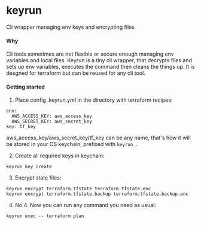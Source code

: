# keyrun
Cli wrapper managing env keys and encrypting files

#### Why

Cli tools sometimes are not flexible or secure enough managing env variables and local files. Keyrun is a tiny cli wrapper, that decrypts files and sets up env variables, executes the command then cleans the things up. It is desgned for terraform but can be reused for any cli tool.

#### Getting started
1. Place config .keyrun.yml in the directory with terraform recipes:
```
env:
  AWS_ACCESS_KEY: aws_access_key
  AWS_SECRET_KEY: aws_secret_key
key: tf_key
```
aws_access_key/aws_secret_key/tf_key can be any name, that's how it will be stored in your OS keychain, prefixed with `keyrun_`.

2. Create all required keys in keychain:
```
keyrun key create
```

3. Encrypt state files:
```
keyrun encrypt terraform.tfstate terraform.tfstate.enc
keyrun encrypt terraform.tfstate.backup terraform.tfstate.backup.enc
```

4. No 4. Now you can run any command you need as usual:
```
keyrun exec -- terraform plan
```
